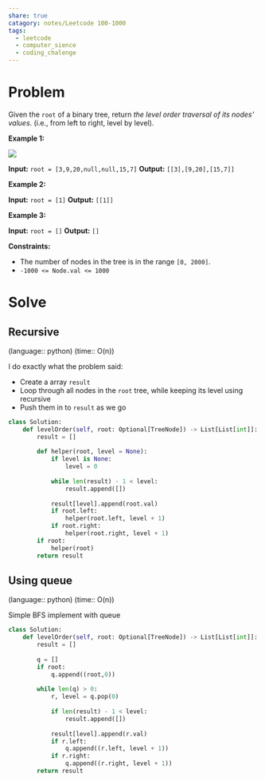 ```yaml
---
share: true
catagory: notes/Leetcode 100-1000
tags:
  - leetcode
  - computer_sience
  - coding_chalenge
---
```


# Problem

Given the `root` of a binary tree, return _the level order traversal of its nodes' values_. (i.e., from left to right, level by level).

**Example 1:**

![](https://assets.leetcode.com/uploads/2021/02/19/tree1.jpg)

**Input:** `root = [3,9,20,null,null,15,7]`
**Output:** `[[3],[9,20],[15,7]]`

**Example 2:**

**Input:** `root = [1]`
**Output:** `[[1]]`

**Example 3:**

**Input:** `root = []`
**Output:** `[]`

**Constraints:**

- The number of nodes in the tree is in the range `[0, 2000]`.
- `-1000 <= Node.val <= 1000`

# Solve

## Recursive
(language:: python) (time:: O(n))

I do exactly what the problem said:
- Create a array `result`
- Loop through all nodes in the `root` tree, while keeping its level using recursive
- Push them in to `result` as we go

```python
class Solution:
    def levelOrder(self, root: Optional[TreeNode]) -> List[List[int]]:
        result = []
        
        def helper(root, level = None):
            if level is None:
                level = 0
            
            while len(result) - 1 < level:
                result.append([])
            
            result[level].append(root.val)
            if root.left:
                helper(root.left, level + 1)
            if root.right:
                helper(root.right, level + 1)
        if root:
            helper(root)
        return result
```

## Using queue
(language:: python) (time:: O(n))

Simple BFS implement with queue

```python
class Solution:
    def levelOrder(self, root: Optional[TreeNode]) -> List[List[int]]:
        result = []
        
        q = []
        if root:
            q.append((root,0))
            
        while len(q) > 0:
            r, level = q.pop(0)
            
            if len(result) - 1 < level:
                result.append([])
            
            result[level].append(r.val)
            if r.left:
                q.append((r.left, level + 1))
            if r.right:
                q.append((r.right, level + 1))
        return result
```
